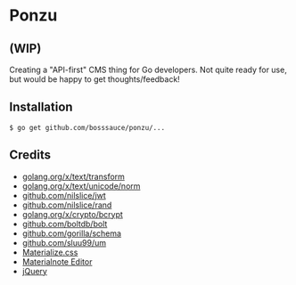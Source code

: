 # Ponzu
## (WIP)

Creating a "API-first" CMS thing for Go developers. Not quite ready for use, but would be happy 
to get thoughts/feedback!

## Installation

```
$ go get github.com/bosssauce/ponzu/...
```

## Credits
- [golang.org/x/text/transform](https://golang.org/x/text/transform)
- [golang.org/x/text/unicode/norm](https://golang.org/x/text/unicode/norm)
- [github.com/nilslice/jwt](https://github.com/nilslice/jwt)
- [github.com/nilslice/rand](https://github.com/nilslice/rand)
- [golang.org/x/crypto/bcrypt](https://golang.org/x/crypto/bcrypt)
- [github.com/boltdb/bolt](https://github.com/boltdb/bolt)
- [github.com/gorilla/schema](https://github.com/gorilla/schema)
- [github.com/sluu99/um](https://github.com/sluu99/um)
- [Materialize.css](http://materialize.css)
- [Materialnote Editor](http://www.web-forge.info/projects/materialNote)
- [jQuery](https://jquery.com/)
